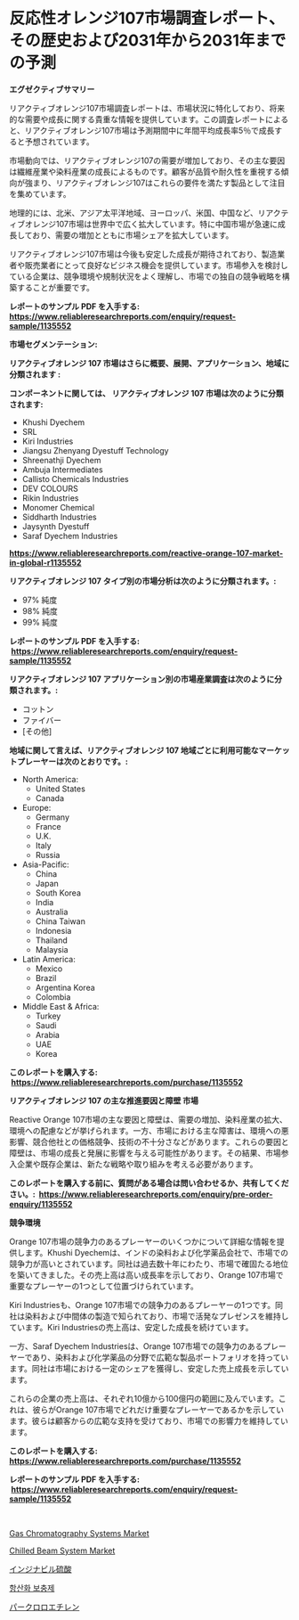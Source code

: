 <p><h1>反応性オレンジ107市場調査レポート、その歴史および2031年から2031年までの予測</h1></p><p><strong>エグゼクティブサマリー</strong></p>
<p><p>リアクティブオレンジ107市場調査レポートは、市場状況に特化しており、将来的な需要や成長に関する貴重な情報を提供しています。この調査レポートによると、リアクティブオレンジ107市場は予測期間中に年間平均成長率5％で成長すると予想されています。</p><p>市場動向では、リアクティブオレンジ107の需要が増加しており、その主な要因は繊維産業や染料産業の成長によるものです。顧客が品質や耐久性を重視する傾向が強まり、リアクティブオレンジ107はこれらの要件を満たす製品として注目を集めています。</p><p>地理的には、北米、アジア太平洋地域、ヨーロッパ、米国、中国など、リアクティブオレンジ107市場は世界中で広く拡大しています。特に中国市場が急速に成長しており、需要の増加とともに市場シェアを拡大しています。</p><p>リアクティブオレンジ107市場は今後も安定した成長が期待されており、製造業者や販売業者にとって良好なビジネス機会を提供しています。市場参入を検討している企業は、競争環境や規制状況をよく理解し、市場での独自の競争戦略を構築することが重要です。</p></p>
<p><strong>レポートのサンプル PDF を入手する: <a href="https://www.reliableresearchreports.com/enquiry/request-sample/1135552">https://www.reliableresearchreports.com/enquiry/request-sample/1135552</a></strong></p>
<p><strong>市場セグメンテーション:</strong></p>
<p><strong> リアクティブオレンジ 107 市場はさらに概要、展開、アプリケーション、地域に分類されます :</strong></p>
<p><strong>コンポーネントに関しては、 リアクティブオレンジ 107 市場は次のように分類されます: &nbsp;</strong></p>
<p><ul><li>Khushi Dyechem</li><li>SRL</li><li>Kiri Industries</li><li>Jiangsu Zhenyang Dyestuff Technology</li><li>Shreenathji Dyechem</li><li>Ambuja Intermediates</li><li>Callisto Chemicals Industries</li><li>DEV COLOURS</li><li>Rikin Industries</li><li>Monomer Chemical</li><li>Siddharth Industries</li><li>Jaysynth Dyestuff</li><li>Saraf Dyechem Industries</li></ul></p>
<p><strong><a href="https://www.reliableresearchreports.com/reactive-orange-107-market-in-global-r1135552">https://www.reliableresearchreports.com/reactive-orange-107-market-in-global-r1135552</a></strong></p>
<p><strong> リアクティブオレンジ 107 タイプ別の市場分析は次のように分類されます。:</strong></p>
<p><ul><li>97% 純度</li><li>98% 純度</li><li>99% 純度</li></ul></p>
<p><strong>レポートのサンプル PDF を入手する: &nbsp;<a href="https://www.reliableresearchreports.com/enquiry/request-sample/1135552">https://www.reliableresearchreports.com/enquiry/request-sample/1135552</a></strong></p>
<p><strong> リアクティブオレンジ 107 アプリケーション別の市場産業調査は次のように分類されます。:</strong></p>
<p><ul><li>コットン</li><li>ファイバー</li><li>[その他]</li></ul></p>
<p><strong>地域に関して言えば、リアクティブオレンジ 107 地域ごとに利用可能なマーケットプレーヤーは次のとおりです。:</strong></p>
<p><ul>
    <li>
        North America:
        <ul>
            <li>United States</li>
            <li>Canada</li>
        </ul>
    </li>
    <li>
        Europe:
        <ul>
            <li>Germany</li>
            <li>France</li>
            <li>U.K.</li>
            <li>Italy</li>
            <li>Russia</li>
        </ul>
    </li>
    <li>
        Asia-Pacific:
        <ul>
            <li>China</li>
            <li>Japan</li>
            <li>South Korea</li>
            <li>India</li>
            <li>Australia</li>
            <li>China Taiwan</li>
            <li>Indonesia</li>
            <li>Thailand</li>
            <li>Malaysia</li>
        </ul>
    </li>
    <li>
        Latin America:
        <ul>
            <li>Mexico</li>
            <li>Brazil</li>
            <li>Argentina Korea</li>
            <li>Colombia</li>
        </ul>
    </li>
    <li>
        Middle East & Africa:
        <ul>
            <li>Turkey</li>
            <li>Saudi</li>
            <li>Arabia</li>
            <li>UAE</li>
            <li>Korea</li>
        </ul>
    </li>
    </ul></p>
<p><strong>このレポートを購入する: &nbsp;<a href="https://www.reliableresearchreports.com/purchase/1135552">https://www.reliableresearchreports.com/purchase/1135552</a></strong></p>
<p><strong>リアクティブオレンジ 107 の主な推進要因と障壁 市場</strong></p>
<p><p>Reactive Orange 107市場の主な要因と障壁は、需要の増加、染料産業の拡大、環境への配慮などが挙げられます。一方、市場における主な障害は、環境への悪影響、競合他社との価格競争、技術の不十分さなどがあります。これらの要因と障壁は、市場の成長と発展に影響を与える可能性があります。その結果、市場参入企業や既存企業は、新たな戦略や取り組みを考える必要があります。</p></p>
<p><strong>このレポートを購入する前に、質問がある場合は問い合わせるか、共有してください。:&nbsp; <a href="https://www.reliableresearchreports.com/enquiry/pre-order-enquiry/1135552">https://www.reliableresearchreports.com/enquiry/pre-order-enquiry/1135552</a></strong></p>
<p><strong>競争環境</strong></p>
<p><p>Orange 107市場の競争力のあるプレーヤーのいくつかについて詳細な情報を提供します。Khushi Dyechemは、インドの染料および化学薬品会社で、市場での競争力が高いとされています。同社は過去数十年にわたり、市場で確固たる地位を築いてきました。その売上高は高い成長率を示しており、Orange 107市場で重要なプレーヤーの1つとして位置づけられています。</p><p>Kiri Industriesも、Orange 107市場での競争力のあるプレーヤーの1つです。同社は染料および中間体の製造で知られており、市場で活発なプレゼンスを維持しています。Kiri Industriesの売上高は、安定した成長を続けています。</p><p>一方、Saraf Dyechem Industriesは、Orange 107市場での競争力のあるプレーヤーであり、染料および化学薬品の分野で広範な製品ポートフォリオを持っています。同社は市場における一定のシェアを獲得し、安定した売上成長を示しています。</p><p>これらの企業の売上高は、それぞれ10億から100億円の範囲に及んでいます。これは、彼らがOrange 107市場でどれだけ重要なプレーヤーであるかを示しています。彼らは顧客からの広範な支持を受けており、市場での影響力を維持しています。</p></p>
<p><strong>このレポートを購入する: &nbsp; <a href="https://www.reliableresearchreports.com/purchase/1135552">https://www.reliableresearchreports.com/purchase/1135552</a></strong></p>
<p><strong>レポートのサンプル PDF を入手する: &nbsp;<a href="https://www.reliableresearchreports.com/enquiry/request-sample/1135552">https://www.reliableresearchreports.com/enquiry/request-sample/1135552</a></strong><strong></strong></p>
<p>&nbsp;</p>
<p><p><a href="https://github.com/Glendatilghmankmgz0rbhwpy/Market-Research-Report-List-2/blob/main/gas-chromatography-systems-market.md">Gas Chromatography Systems Market</a></p><p><a href="https://github.com/dx0328/Market-Research-Report-List-2/blob/main/chilled-beam-system-market.md">Chilled Beam System Market</a></p><p><a href="https://github.com/xnljig2898992/Market-Research-Report-List-1/blob/main/521029226547.md">インジナビル硫酸</a></p><p><a href="https://github.com/fernandotryO5lson96765/Market-Research-Report-List-1/blob/main/894104424615.md">항산화 보충제</a></p><p><a href="https://github.com/adcxff01450218/Market-Research-Report-List-1/blob/main/173650826548.md">パークロロエチレン</a></p></p>